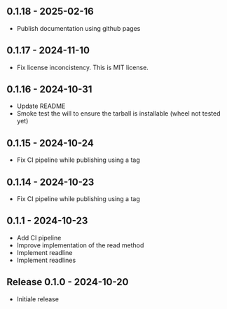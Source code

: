 ## 0.1.18  -  2025-02-16

* Publish documentation using github pages 

## 0.1.17  -  2024-11-10
* Fix license inconcistency. This is MIT license.

## 0.1.16  -  2024-10-31

* Update README
* Smoke test the will to ensure the tarball is installable (wheel not tested yet)

## 0.1.15  -  2024-10-24

* Fix CI pipeline while publishing using a tag 

## 0.1.14  -  2024-10-23

* Fix CI pipeline while publishing using a tag 

## 0.1.1  -  2024-10-23

* Add CI pipeline
* Improve implementation of the read method
* Implement readline
* Implement readlines

## Release 0.1.0 - 2024-10-20

* Initiale release
